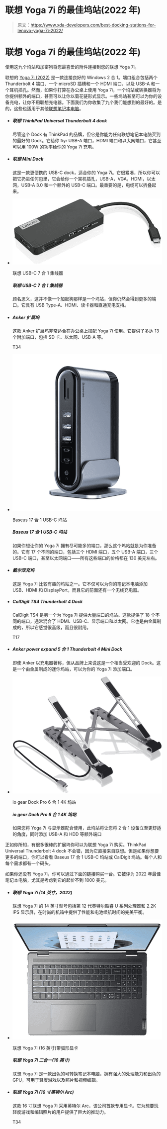 # 联想 Yoga 7i 的最佳坞站(2022 年)

> 原文：<https://www.xda-developers.com/best-docking-stations-for-lenovo-yoga-7i-2022/>

# 联想 Yoga 7i 的最佳坞站(2022 年)

使用这九个坞站和加密狗将您最喜爱的附件连接到您的联想 Yoga 7i。

联想的 [Yoga 7i (2022)](https://www.xda-developers.com/lenovo-yoga-7i-2022-review/) 是一款连接良好的 Windows 2 合 1。端口组合包括两个 Thunderbolt 4 端口、一个 microSD 插槽和一个 HDMI 端口，以及 USB-A 和一个耳机插孔。然而，如果你打算在办公桌上使用 Yoga 7i，一个坞站或转换器将为你提供额外的端口，甚至可以让你以菊花链形式显示。一些坞站甚至可以为你的设备充电，让你不用联想充电器。下面我们为你收集了九个我们能想到的最好的。是的，这些也适用于其他[联想笔记本电脑](https://www.xda-developers.com/best-lenovo-laptops/)。

*   ##### 联想 ThinkPad Universal Thunderbolt 4 dock

    尽管这个 Dock 有 ThinkPad 的品牌，但它是你能为任何联想笔记本电脑买到的最好的 Dock。它给你 fiyr USB-A 端口，HDMI 端口和以太网端口，它甚至可以用 100W 的功率给你的 Yoga 7i 充电。

*   ##### 联想 Mini Dock

    这是一款更便携的 USB-C dock，适合你的 Yoga 7i。它很紧凑，所以你可以把它扔进任何包里，它会给你一个耳机插孔，USB-A，VGA，HDMI，以太网，USB-A 3.0 和一个额外的 USB-C 端口。最重要的是，电缆可以折叠起来。

*   <picture>![If you want a more portable hub to add ports to your laptop, this one from Lenovo may do the trick. It gives you three USB Type-A ports, HDMI, and a couple of card readers, plus it supports passthrough charging via USB-C. It's very compact, too.](img/ffe26277012b103f365817b35399a8e7.png)</picture>

    联想 USB-C 7 合 1 集线器

    ##### 联想 USB-C 7 合 1 集线器

    顾名思义，这并不像一个加密狗那样是一个坞站，但你仍然会得到更多的端口。它具有 USB Type-A、HDMI、读卡器和直通充电支持。

*   ##### Anker 扩展坞

    这款 Anker 扩展坞非常适合在办公桌上搭配 Yoga 7i 使用。它提供了多达 13 个附加端口，包括 SD 卡、以太网、USB-A 等。

    T34
*   <picture>![With all the ports you could ever want, this Baseus USB-C hub is one of the best option to have at your desk. It has 17 ports, including three HDMI ports, five USB-A ports, three USB-C ports (one for power delivery), and Ethernet.](img/a832dbf45e75e12b238cbce1eb3690ab.png)</picture>

    Baseus 17 合 1 USB-C 坞站

    ##### Baseus 17 合 1 USB-C 坞站

    如果你想让你的 Yoga 7i 拥有尽可能多的端口，那么这个坞站就是为你准备的。它有 17 个不同的端口，包括三个 HDMI 端口，五个 USB-A 端口，三个 USB-C 端口，甚至以太网端口——所有这些端口的价格都在 130 美元左右。

*   ##### 戴尔双充坞

    这是 Yoga 7i 比较有趣的坞站之一。它不仅可以为你的笔记本电脑添加 USB、HDMI 和 DisplayPort，而且它的前面还有一个无线充电器。

*   ##### CalDigit TS4 Thunderbolt 4 Dock

    CalDigit TS4 是另一个为 Yoga 7i 提供大量端口的坞站。这款提供了 18 个不同的端口，通常混合了 HDMI、USB-C、显示端口和以太网。它也是由金属制成的，所以它感觉很高级，而且很耐用。

    T17
*   ##### Anker power expand 5 合 1 Thunderbolt 4 Mini Dock

    即使 Anker 以充电器著称，但从品牌上来说这是一个相当受欢迎的 Dock。这是一个由金属制成的迷你坞站，可以为你的 Yoga 7i 添加端口。

*   <picture>![If you're using your Chromebook at a monitor, then this laptop dock is for you. Not only does it have a collection of ports on the side, but it also doubles as a stand that can elevate your laptop to a comfy typing position.](img/79f6883ed5d2378f9f53392de2eee704.png)</picture>

    io gear Dock Pro 6 合 1 4K 坞站

    ##### io gear Dock Pro 6 合 1 4K 坞站

    如果您将 Yoga 7i 与显示器配合使用，此坞站将让您将 2 合 1 设备立至更舒适的角度，同时添加 USB-A 和 HDD 等额外端口

正如你所知，有很多很棒的扩展坞你可以为联想 Yoga 7i 购买。ThinkPad Universal Thunderbolt 4 dock 不会错，因为它直接来自联想。但是如果你想要更多的端口，你可以看看 Baseus 17 合 1 USB-C 坞站或 CalDigit 坞站。每个人和每个需求都有一个码头。

如果你还没有 Yoga 7i，你可以通过下面的链接购买一台。它被评为 2022 年最佳笔记本电脑，尤其是考虑到它的起价不到 1000 美元。

*   ##### 联想 Yoga 7i (14 英寸，2022)

    联想 Yoga 7i 的 14 英寸型号包括第 12 代英特尔酷睿 U 系列处理器和 2.2K IPS 显示屏，在时尚的机箱中提供了性能和电池续航时间的完美平衡。

*   <picture>![The Lenovo Yoga 7i is an excellent convertible laptop with a ton of processing power and a decent GPU for light gaming and photo and video editing.](img/e1350da2bdf949527e40ce37131cdb16.png)</picture>

    联想 Yoga 7i (16 英寸)带弧形显卡

    ##### 联想 Yoga 7i 二合一(16 英寸)

    联想 Yoga 7i 是一款出色的可转换笔记本电脑，拥有强大的处理能力和出色的 GPU，可用于轻度游戏以及照片和视频编辑。

*   ##### 联想 Yoga 7i (16 寸英特尔 Arc)

    这款 16 寸联想 Yoga 7i 采用英特尔 Arc，该公司首款专用显卡。它为想要玩轻度游戏和编辑照片的用户提供了巨大的推动力。

    T34